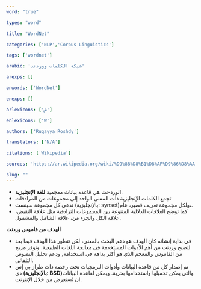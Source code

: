 ```yaml
---
word: "true"

types: "word"

title: "WordNet"

categories: ['NLP','Corpus Linguistics']

tags: ['wordnet']

arabic: 'شبكة الكلمات ووردنت'

arexps: []

enwords: ['WordNet']

enexps: []

arlexicons: ['ش']

enlexicons: ['W']

authors: ['Ruqayya Roshdy']

translators: ['N/A']

citations: ['Wikipedia']

sources: 'https://ar.wikipedia.org/wiki/%D9%88%D8%B1%D8%AF%D9%86%D8%AA'

slug: ""
---
```



- الورد-نت هي قاعدة بيانات معجمية **للغة الإنجليزية**.
- تجمع الكلمات الإنجليزية ذات المعنى الواحد إلى مجموعات من المرادفات
- تدعى كل مجموعة سينست (بالإنجليزية: synset)‏،ولكل مجموعة تعريف قصير، عام.
- كما توضح العلاقات الدلالية المتنوعة بين المجموعات الترادفية مثل علاقة النقيض، علاقة الكل والجزء من، علاقة الشامل والمشمول.

**الهدف من قاموس وردنت**

- في بداية إنشائه كان الهدف هو دعم البحث بالمعنى، لكن تتطور هذا الهدف فيما بعد لتصبح وردنت من أهم الأدوات المستخدمة في معالجة اللغات الطبيعية. وتوفر مزيج من القاموس والمعجم الذي هو أكثر بداهة في استخدامه, ودعم تحليل النصوص التلقائي.
- تم إصدار كل من قاعدة البيانات وأدوات البرمجيات تحت رخصة ذات طراز بي إس دي **(بالإنجليزية: BSD)‏** والتي يمكن تحميلها واستخدامها بحرية. ويمكن لقاعدة البيانات ان تُستعرض من خلال الإنترنت.

